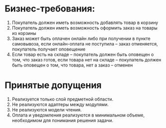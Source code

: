 # Бизнес-требования:

1. Покупатель должен иметь возможность добавлять товар в корзину
2. Покупатель должен иметь возможность оформить заказ на товары из корзины
3. Заказ может быть оплачен онлайн либо при получении в пункте самовывоза, если онлайн-оплата не поступила – заказ отменяется, покупатель получает оповещение
4. Если товар есть на складе – покупатель должен быть оповещен о том, что заказ готов, если товара нет на складе – покупатель должен быть оповещен о том, что товара, нет а заказ – отменен

# Принятые допущения

1. Реализуется только слой предметной области.
2. Не реализуются адаптеры между модулями.
3. Не реализуются модели чтения.
4. Оплата и уведомления реализуются в минимальном объеме, необходимом для понимания решения задачи.
